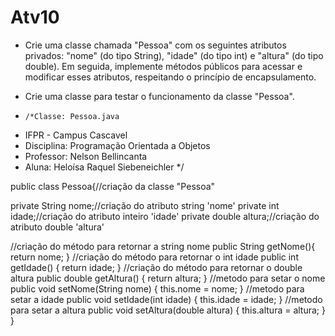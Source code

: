 # Atv10

- Crie uma classe chamada "Pessoa" com os seguintes atributos privados: "nome" (do tipo String), "idade" (do tipo int) e "altura" (do tipo double). Em seguida, implemente métodos públicos para acessar e modificar esses atributos, respeitando o princípio de encapsulamento.

- Crie uma classe para testar o funcionamento da classe "Pessoa".

- ```
  /*Classe: Pessoa.java
 * IFPR - Campus Cascavel
 * Disciplina: Programação Orientada a Objetos
 * Professor: Nelson Bellincanta
 * Aluna: Heloísa Raquel Siebeneichler
 */

public class Pessoa{//criação da classe "Pessoa"
  
  private String nome;//criação do atributo string 'nome'
  private int idade;//criação do atributo inteiro 'idade'
  private double altura;//criação do atributo double 'altura'


  //criação do método para retornar a string nome 
  public String getNome(){
    return nome;
  }
   //criação do método para retornar o int idade 
  public int getIdade() {
    return idade;
  }
  //criação do método para retornar o double altura 
  public double getAltura() {
    return altura;
  }
  //metodo para setar o nome
  public void setNome(String nome) {
    this.nome = nome;
  }
    //metodo para setar a idade
  public void setIdade(int idade) {
    this.idade = idade;
  }
    //metodo para setar a altura
  public void setAltura(double altura) {
    this.altura = altura;
  }
}

  ```
